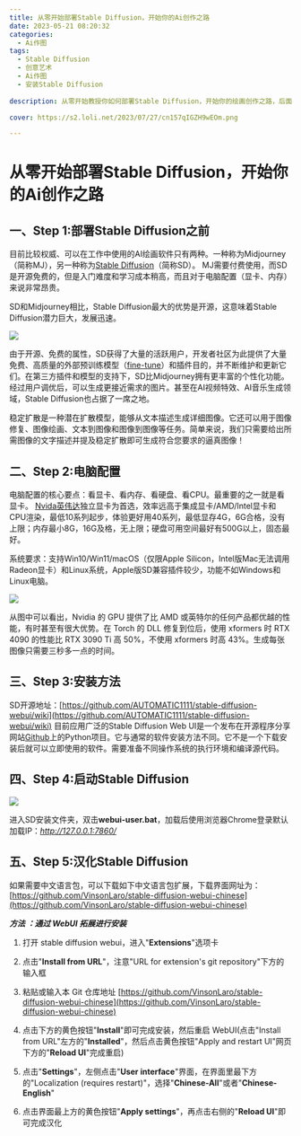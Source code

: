```yaml
---
title: 从零开始部署Stable Diffusion，开始你的Ai创作之路
date: 2023-05-21 08:20:32
categories:
  - Ai作图
tags:
  - Stable Diffusion
  - 创意艺术
  - Ai作图
  - 安装Stable Diffusion
  
description: 从零开始教授你如何部署Stable Diffusion，开始你的绘画创作之路，后面附赠汉化教程。

cover: https://s2.loli.net/2023/07/27/cn157qIGZH9wEOm.png

---
```

# 从零开始部署Stable Diffusion，开始你的Ai创作之路

## 一、Step 1:部署Stable Diffusion之前

目前比较权威、可以在工作中使用的AI绘画软件只有两种。一种称为Midjourney（简称MJ），另一种称为[Stable Diffusion](https://stablediffusionweb.com/)（简称SD）。 MJ需要付费使用，而SD是开源免费的，但是入门难度和学习成本稍高，而且对于电脑配置（显卡、内存）来说非常昂贵。

SD和Midjourney相比，Stable Diffusion最大的优势是开源，这意味着Stable Diffusion潜力巨大，发展迅速。

![](https://s2.loli.net/2023/07/27/cn157qIGZH9wEOm.png)

由于开源、免费的属性，SD获得了大量的活跃用户，开发者社区为此提供了大量免费、高质量的外部预训练模型（[fine-tune](https://www.finetuneus.com/)）和插件目的，并不断维护和更新它们。在第三方插件和模型的支持下，SD比Midjourney拥有更丰富的个性化功能。经过用户调优后，可以生成更接近需求的图片。甚至在AI视频特效、AI音乐生成领域，Stable Diffusion也占据了一席之地。

稳定扩散是一种潜在扩散模型，能够从文本描述生成详细图像。它还可以用于图像修复、图像绘画、文本到图像和图像到图像等任务。简单来说，我们只需要给出所需图像的文字描述并提及稳定扩散即可生成符合您要求的逼真图像！

## 二、Step 2:电脑配置

电脑配置的核心要点：看显卡、看内存、看硬盘、看CPU。最重要的之一就是看显卡。 [Nvida英伟达](https://zh.wikipedia.org/zh-hans/%E8%8B%B1%E4%BC%9F%E8%BE%BE)独立显卡为首选，效率远高于集成显卡/AMD/Intel显卡和CPU渲染，最低10系列起步，体验更好用40系列，最低显存4G，6G合格，没有上限；内存最小8G，16G及格，无上限；硬盘可用空间最好有500G以上，固态最好。

系统要求：支持Win10/Win11/macOS（仅限Apple Silicon，Intel版Mac无法调用Radeon显卡）和Linux系统，Apple版SD兼容插件较少，功能不如Windows和Linux电脑。

![](https://s2.loli.net/2023/07/27/wprb4uiGfMKENZL.jpg)

从图中可以看出，Nvidia 的 GPU 提供了比 AMD 或英特尔的任何产品都优越的性能，有时甚至有很大优势。在 Torch 的 DLL 修复到位后，使用 xformers 时 RTX 4090 的性能比 RTX 3090 Ti 高 50%，不使用 xformers 时高 43%。生成每张图像只需要三秒多一点的时间。

## 三、Step 3:安装方法

SD开源地址：[https://github.com/AUTOMATIC1111/stable-diffusion-webui/wiki](https://github.com/AUTOMATIC1111/stable-diffusion-webui/wiki)
目前应用广泛的Stable Diffusion Web UI是一个发布在开源程序分享网站[Github](https://github.com/)上的Python项目。它与通常的软件安装方法不同。它不是一个下载安装后就可以立即使用的软件。需要准备不同操作系统的执行环境和编译源代码。

## 四、Step 4:启动Stable Diffusion

![](https://s2.loli.net/2023/07/27/dBG8qZtTrIFEHVx.jpg)

进入SD安装文件夹，双击**webui-user.bat**，加载后使用浏览器Chrome登录默认加载IP：*http://127.0.0.1:7860/*

## 五、Step 5:汉化Stable Diffusion

如果需要中文语言包，可以下载如下中文语言包扩展，下载界面网址为： [https://github.com/VinsonLaro/stable-diffusion-webui-chinese](https://github.com/VinsonLaro/stable-diffusion-webui-chinese)

***方法 ：通过 WebUI 拓展进行安装***

1.	打开 stable diffusion webui，进入"**Extensions**"选项卡

2.	点击"**Install from URL**"，注意"URL for extension's git repository"下方的输入框

3.	粘贴或输入本 Git 仓库地址 [https://github.com/VinsonLaro/stable-diffusion-webui-chinese](https://github.com/VinsonLaro/stable-diffusion-webui-chinese)

4.	点击下方的黄色按钮"**Install**"即可完成安装，然后重启 WebUI(点击"Install from URL"左方的"**Installed**"，然后点击黄色按钮"Apply and restart UI"网页下方的"**Reload UI**"完成重启)

5.	点击"**Settings**"，左侧点击"**User interface**"界面，在界面里最下方的"Localization (requires restart)"，选择"**Chinese-All**"或者"**Chinese-English**"

6.	点击界面最上方的黄色按钮"**Apply settings**"，再点击右侧的"**Reload UI**"即可完成汉化


